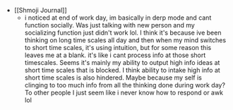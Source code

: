   * [[Shmoji Journal]]
    * i noticed at end of work day, im basically in derp mode and cant function socially. Was just talking with new person and my socializing function just didn't work lol. I think it's because ive been thinking on long time scales all day and then when my mind switches to short time scales, it's using intuition, but for some reason this leaves me at a blank. it's like i cant process info at those short timescales. Seems it's mainly my ability to output high info ideas at short time scales that is blocked. I think ability to intake high info at short time scales is also hindered. Maybe because my self is clinging to too much info from all the thinking done during work day? To other people I just seem like i never know how to respond or awk lol